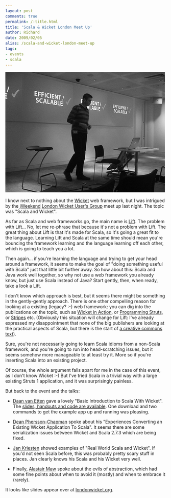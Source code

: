 ```yaml
---
layout: post
comments: true
permalink: /:title.html
title: 'Scala & Wicket London Meet Up'
author: Richard
date: 2009/02/05
alias: /scala-and-wicket-london-meet-up
tags:
- events
- scala
---
```


<img src="/img/posts/flkexport2018/16175837632_cea02fd687_o.jpg" width="500" height="375" alt="Scala and Wicket">

I know next to nothing about the [Wicket][] web framework, but I was
intrigued by the [jWeekend][] [London Wicket User's Group][] meet up
last night. The topic was "Scala and Wicket".

As far as Scala and web frameworks go, the main name is [Lift][]. The
problem with Lift... No, let me re-phrase that because it's not a
problem with Lift. The great thing about Lift is that it's made for
Scala, so it's going a great fit to the language. Learning Lift and
Scala at the same time should mean you're bouncing the framework
learning and the language learning off each other, which is going to
teach you a lot.

Then again... if you're learning the language and trying to get your
head around a framework, it seems to make the goal of "doing something
useful with Scala" just that little bit further away. So how about this:
Scala and Java work well together, so why not use a web framework you
already know, but just use Scala instead of Java? Start gently, then,
when ready, take a look a Lift.

I don't know which approach is best, but it seems there might be
something in the gently-gently approach. There is one other compelling
reason for looking at a existing (legacy? :-) web framework: you can dig
into the publications on the topic, such as [Wicket in Action][], or
[Programming Struts][], or [Stripes][Programming Struts] etc. (Obviously
this situation will change for Lift: I've already expressed my
disappointment that none of the big publishers are looking at the
practical aspects of Scala, but there is the start of [a creative commons text][]).

Sure, you're not necessarily going to learn Scala idioms from a
non-Scala framework, and you're going to run into head-scratching
issues, but it seems somehow more manageable to at least try it. More so
if you're inserting Scala into an existing project.

Of course, the whole argument falls apart for me in the case of this
event, as I don't know Wicket :-) But I've tried Scala in a trivial way
with a large existing Struts 1 application, and it was surprisingly
painless.

But back to the event and the talks:

-   [Daan van Etten][] gave a lovely "Basic Introduction to Scala With Wicket". The [slides, handouts and code are available][]. One download and two commands to get the example app up and running was pleasing.


-   [Dean Phersson-Chapman][] spoke about his "Experiences Converting an Existing Wicket Application To Scala". It seems there are some serialization issues between Wicket and Scala 2.7.3 which are being fixed.

-   [Jan Kriesten][] showed examples of "Real World Scala and Wicket". If you'd not seen Scala before, this was probably pretty scary stuff in places. Jan clearly knows his Scala and his Wicket very well.

-   Finally, [Alastair Maw][] spoke about the evils of abstraction, which had some fine points about when to avoid it (mostly) and when to embrace it (rarely).

It looks like slides appear over at [londonwicket.org][London Wicket User's Group].


  [Wicket]: http://wicket.apache.org/
  [jWeekend]: http://jweekend.com/
  [London Wicket User's Group]: http://londonwicket.org/
  [Lift]: http://liftweb.net/
  [Wicket in Action]: http://www.manning.com/dashorst/
  [Programming Struts]: http://oreilly.com/catalog/9780596006518/
  [a creative commons text]: http://github.com/tjweir/liftbook/tree/master
  [Daan van Etten]: http://stuq.nl
  [slides, handouts and code are available]: http://stuq.nl/weblog/2009-02-04/download-the-basic-and-wicket-scala-talk-materials
  [Dean Phersson-Chapman]: http://www.imdplc.com/
  [Jan Kriesten]: http://www.footprint.de/fcc/
  [Alastair Maw]: http://herebebeasties.com/
